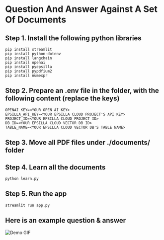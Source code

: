 # Question And Answer Against A Set Of Documents

## Step 1. Install the following python libraries

```
pip install streamlit
pip install python-dotenv
pip install langchain
pip install openai
pip install pyepsilla
pip install pypdfium2
pip install numexpr
```

## Step 2. Prepare an .env file in the folder, with the following content (replace the keys)

```
OPENAI_KEY=<YOUR OPEN AI KEY>
EPSILLA_API_KEY=<YOUR EPSILLA CLOUD PROJECT'S API KEY>
PROJECT_ID=<YOUR EPSILLA CLOUD PROJECT ID>
DB_ID=<YOUR EPSILLA CLOUD VECTOR DB ID>
TABLE_NAME=<YOUR EPSILLA CLOUD VECTOR DB'S TABLE NAME>
```

## Step 3. Move all PDF files under ./documents/ folder

## Step 4. Learn all the documents

```
python learn.py
```

## Step 5. Run the app

```
streamlit run app.py
```

## Here is an example question & answer

![Demo GIF](docue_demo.gif)
